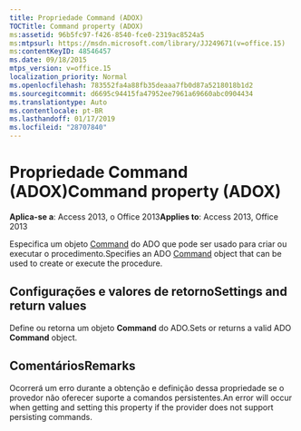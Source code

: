 ```yaml
---
title: Propriedade Command (ADOX)
TOCTitle: Command property (ADOX)
ms:assetid: 96b5fc97-f426-8540-fce0-2319ac8524a5
ms:mtpsurl: https://msdn.microsoft.com/library/JJ249671(v=office.15)
ms:contentKeyID: 48546457
ms.date: 09/18/2015
mtps_version: v=office.15
localization_priority: Normal
ms.openlocfilehash: 783552fa4a88fb35deaaa7fb0d87a5218018b1d2
ms.sourcegitcommit: d6695c94415fa47952ee7961a69660abc0904434
ms.translationtype: Auto
ms.contentlocale: pt-BR
ms.lasthandoff: 01/17/2019
ms.locfileid: "28707840"
---
```

# <a name="command-property-adox"></a><span data-ttu-id="833a8-102">Propriedade Command (ADOX)</span><span class="sxs-lookup"><span data-stu-id="833a8-102">Command property (ADOX)</span></span>


<span data-ttu-id="833a8-103">**Aplica-se a**: Access 2013, o Office 2013</span><span class="sxs-lookup"><span data-stu-id="833a8-103">**Applies to**: Access 2013, Office 2013</span></span>

<span data-ttu-id="833a8-104">Especifica um objeto [Command](command-object-ado.md) do ADO que pode ser usado para criar ou executar o procedimento.</span><span class="sxs-lookup"><span data-stu-id="833a8-104">Specifies an ADO [Command](command-object-ado.md) object that can be used to create or execute the procedure.</span></span>

## <a name="settings-and-return-values"></a><span data-ttu-id="833a8-105">Configurações e valores de retorno</span><span class="sxs-lookup"><span data-stu-id="833a8-105">Settings and return values</span></span>

<span data-ttu-id="833a8-106">Define ou retorna um objeto **Command** do ADO.</span><span class="sxs-lookup"><span data-stu-id="833a8-106">Sets or returns a valid ADO **Command** object.</span></span>

## <a name="remarks"></a><span data-ttu-id="833a8-107">Comentários</span><span class="sxs-lookup"><span data-stu-id="833a8-107">Remarks</span></span>

<span data-ttu-id="833a8-108">Ocorrerá um erro durante a obtenção e definição dessa propriedade se o provedor não oferecer suporte a comandos persistentes.</span><span class="sxs-lookup"><span data-stu-id="833a8-108">An error will occur when getting and setting this property if the provider does not support persisting commands.</span></span>

